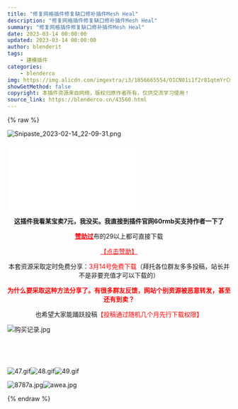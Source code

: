 ```yaml
---
title: "修复网格插件修复缺口修补插件Mesh Heal"
description: "修复网格插件修复缺口修补插件Mesh Heal"
summary: "修复网格插件修复缺口修补插件Mesh Heal"
date: 2023-03-14 00:00:00
updated: 2023-03-14 00:00:00
author: blenderit
tags: 
    - 建模插件
categories:
    - blenderco
img: https://img.alicdn.com/imgextra/i3/1856665554/O1CN01i1f2r81qtmYrCmwKf_!!1856665554.png
showGetMethod: false
copyright: 本插件资源来自网络，版权归原作者所有，仅供交流学习使用！
source_link: https://blenderco.cn/43560.html
---
```


{% raw %}
<p><img class="aligncenter" src="https://img.alicdn.com/imgextra/i3/1856665554/O1CN01i1f2r81qtmYrCmwKf_!!1856665554.png" alt="Snipaste_2023-02-14_22-09-31.png"></p><div id="external-video-b6ac42167e" class="external-video"><iframe frameborder="0" src="//player.bilibili.com/player.html?aid=779364188&amp;bvid=BV1vy4y1f7HN&amp;cid=1008110791&amp;page=1" allowfullscreen="true"></iframe></div><p style="text-align: center;"><strong>这插件我看某宝卖7元，我没买。我直接到插件官网60rmb买支持作者一下了</strong></p><p style="text-align: center;"><span style="color: #ff0000;"><a style="color: #ff0000;" href="https://blenderco.cn/user?action=vip"><strong>赞助过</strong></a></span>布的29以上都可直接下载</p><p style="text-align: center;"><span style="color: #ff0000;"><a style="color: #ff0000;" href="https://blenderco.cn/vip">【点击赞助】</a></span></p><p style="text-align: center;">本套资源采取定时免费分享：<span style="color: #ff0000;">3月14号免费下载</span>（拜托各位群友多多投稿，站长并不是非要充值才可以下载的）</p><p style="text-align: center;"><span style="color: #ff0000;"><strong>为什么要采取这种方法分享了。有很多群友反馈，网站个别资源被恶意转发，甚至还有到卖？</strong></span></p><p style="text-align: center;">也希望大家能踊跃投稿<span style="color: #ff0000;">【投稿通过随机几个月先行下载权限】</span></p><p><img src="https://img.alicdn.com/imgextra/i3/1856665554/O1CN01lbJxUO1qtmYtyemvy_!!1856665554.jpg" alt="购买记录.jpg"></p><p> </p><p> </p><p><img src="https://img.alicdn.com/imgextra/i1/1856665554/O1CN01YNXdlf1qtmYukMKZP_!!1856665554.gif" alt="47.gif"><img src="https://img.alicdn.com/imgextra/i2/1856665554/O1CN010m895I1qtmYz6izxv_!!1856665554.gif" alt="48.gif"><img src="https://img.alicdn.com/imgextra/i3/1856665554/O1CN016muUwZ1qtmYvQLXKL_!!1856665554.gif" alt="49.gif"></p><p><img src="https://img.alicdn.com/imgextra/i4/1856665554/O1CN01UHehAP1qtmYmWtAic_!!1856665554.jpg" alt="8787a.jpg"><img src="https://img.alicdn.com/imgextra/i3/1856665554/O1CN019Q9qrt1qtmYx9xpOy_!!1856665554.jpg" alt="awea.jpg"></p>
<div style="display: none">blenderco</div>
{% endraw %}